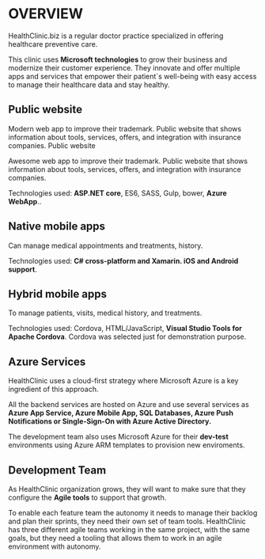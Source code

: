 # OVERVIEW
HealthClinic.biz is a regular doctor practice specialized in offering healthcare preventive care. 

This clinic uses **Microsoft technologies** to grow their business and modernize their customer experience. They innovate and offer multiple apps and services that empower their patient´s well-being with easy access to manage their healthcare data and stay healthy.

## Public website
Modern web app to improve their trademark. Public website that shows information about tools, services, offers, and integration with insurance companies.
Public website

Awesome web app to improve their trademark. Public website that shows information about tools, services, offers, and integration with insurance companies. 

Technologies used: **ASP.NET core**, ES6, SASS, Gulp, bower, **Azure WebApp**..

## Native mobile apps
Can manage medical appointments and treatments, history.

Technologies used: **C# cross-platform and Xamarin. iOS and Android support**.
 
## Hybrid mobile apps 
To manage patients, visits, medical history, and treatments.

Technologies used: Cordova, HTML/JavaScript, **Visual Studio Tools for Apache Cordova**. Cordova was selected just for demonstration purpose.
 
## Azure Services
HealthClinic uses a cloud-first strategy where Microsoft Azure is a key ingredient of this approach.

All the backend services are hosted on Azure and use several services as **Azure App Service, Azure Mobile App, SQL Databases, Azure Push Notifications or Single-Sign-On with Azure Active Directory.** 

The development team also uses Microsoft Azure for their **dev-test** environments using Azure ARM templates to provision new enviroments.

## Development Team
As HealthClinic organization grows, they will want to make sure that they configure the **Agile tools** to support that growth. 

To enable each feature team the autonomy it needs to manage their backlog and plan their sprints, they need their own set of team tools.
HealthClinic has three different agile teams working in the same project, with the same goals, but they need a tooling that allows them to work in an agile environment with autonomy.
